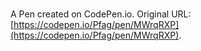 # 

A Pen created on CodePen.io. Original URL: [https://codepen.io/Pfag/pen/MWrqRXP](https://codepen.io/Pfag/pen/MWrqRXP).

